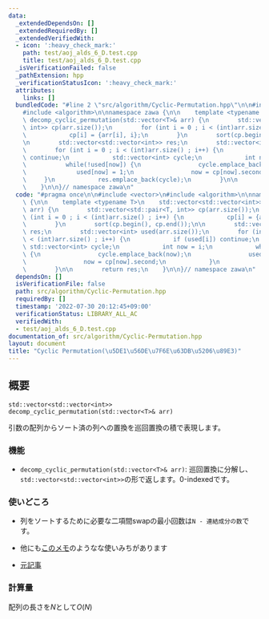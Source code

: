 ```yaml
---
data:
  _extendedDependsOn: []
  _extendedRequiredBy: []
  _extendedVerifiedWith:
  - icon: ':heavy_check_mark:'
    path: test/aoj_alds_6_D.test.cpp
    title: test/aoj_alds_6_D.test.cpp
  _isVerificationFailed: false
  _pathExtension: hpp
  _verificationStatusIcon: ':heavy_check_mark:'
  attributes:
    links: []
  bundledCode: "#line 2 \"src/algorithm/Cyclic-Permutation.hpp\"\n\n#include <vector>\n\
    #include <algorithm>\n\nnamespace zawa {\n\n    template <typename T>\n    std::vector<std::vector<int>>\
    \ decomp_cyclic_permutation(std::vector<T>& arr) {\n        std::vector<std::pair<T,\
    \ int>> cp(arr.size());\n        for (int i = 0 ; i < (int)arr.size() ; i++) {\n\
    \            cp[i] = {arr[i], i};\n        }\n        sort(cp.begin(), cp.end());\n\
    \n        std::vector<std::vector<int>> res;\n        std::vector<int> used(arr.size());\n\
    \        for (int i = 0 ; i < (int)arr.size() ; i++) {\n            if (used[i])\
    \ continue;\n            std::vector<int> cycle;\n            int now = i;\n \
    \           while(!used[now]) {\n                cycle.emplace_back(now);\n  \
    \              used[now] = 1;\n                now = cp[now].second;\n       \
    \     }\n            res.emplace_back(cycle);\n        }\n\n        return res;\n\
    \    }\n\n}// namespace zawa\n"
  code: "#pragma once\n\n#include <vector>\n#include <algorithm>\n\nnamespace zawa\
    \ {\n\n    template <typename T>\n    std::vector<std::vector<int>> decomp_cyclic_permutation(std::vector<T>&\
    \ arr) {\n        std::vector<std::pair<T, int>> cp(arr.size());\n        for\
    \ (int i = 0 ; i < (int)arr.size() ; i++) {\n            cp[i] = {arr[i], i};\n\
    \        }\n        sort(cp.begin(), cp.end());\n\n        std::vector<std::vector<int>>\
    \ res;\n        std::vector<int> used(arr.size());\n        for (int i = 0 ; i\
    \ < (int)arr.size() ; i++) {\n            if (used[i]) continue;\n           \
    \ std::vector<int> cycle;\n            int now = i;\n            while(!used[now])\
    \ {\n                cycle.emplace_back(now);\n                used[now] = 1;\n\
    \                now = cp[now].second;\n            }\n            res.emplace_back(cycle);\n\
    \        }\n\n        return res;\n    }\n\n}// namespace zawa\n"
  dependsOn: []
  isVerificationFile: false
  path: src/algorithm/Cyclic-Permutation.hpp
  requiredBy: []
  timestamp: '2022-07-30 20:12:45+09:00'
  verificationStatus: LIBRARY_ALL_AC
  verifiedWith:
  - test/aoj_alds_6_D.test.cpp
documentation_of: src/algorithm/Cyclic-Permutation.hpp
layout: document
title: "Cyclic Permutation(\u5DE1\u56DE\u7F6E\u63DB\u5206\u89E3)"
---
```


## 概要
```
std::vector<std::vector<int>> decomp_cyclic_permutation(std::vector<T>& arr)
```

引数の配列からソート済の列への置換を巡回置換の積で表現します。

### 機能
* `decomp_cyclic_permutation(std::vector<T>& arr)`: 巡回置換に分解し、`std::vector<std::vector<int>>`の形で返します。0-indexedです。

###  使いどころ
* 列をソートするために必要な二項間swapの最小回数は`N - 連結成分の数`です。

* 他にも[このメモ](https://scrapbox.io/zawakasupublic/%E8%AA%AD%E3%81%BF%E3%83%A1%E3%83%A2_%E7%AB%B6%E3%83%97%E3%83%ADer%E3%81%AE%E3%81%9F%E3%82%81%E3%81%AE%E7%BE%A4%E8%AB%96(swap%E3%81%A8%E9%A0%86%E5%88%97%E3%81%A8%E5%AF%BE%E7%A7%B0%E7%BE%A4))のようなな使いみちがあります

* [元記事](https://koboshi-kyopro.hatenablog.com/entry/2020/08/21/211615)

### 計算量
配列の長さを$N$として$O(N)$
